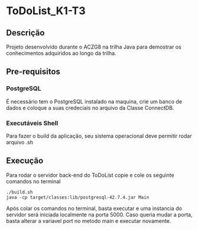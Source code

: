 
# ToDoList_K1-T3

## Descrição

Projeto desenvolvido durante o ACZG8 na trilha Java para demostrar os conhecimentos adquiridos
ao longo da trilha.

## Pre-requisitos

### PostgreSQL

É necessário tem o PostgreSQL instalado na maquina, crie um banco de dados e coloque a suas
credeciais no arquivo da Classe ConnectDB.


###	Executáveis Shell

Para fazer o build da aplicação, seu sistema operacional deve permitir rodar arquivo .sh

## Execução

Para rodar o servidor back-end do ToDoList copie e cole os seguinte comandos no terminal

    ./build.sh
    java -cp target/classes:lib/postgresql-42.7.4.jar Main

Após colar os comandos no terminal, basta executar e uma instancia do servidor será iniciada localmente
na porta 5000. Caso queria mudar a porta, basta alterar a variavel port no metodo main e executar novamente.
